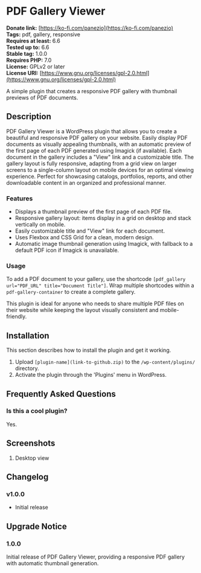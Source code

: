 # PDF Gallery Viewer

**Donate link:** [https://ko-fi.com/panezio](https://ko-fi.com/panezio)  
**Tags:** pdf, gallery, responsive  
**Requires at least:** 6.6  
**Tested up to:** 6.6  
**Stable tag:** 1.0.0  
**Requires PHP:** 7.0  
**License:** GPLv2 or later  
**License URI:** [https://www.gnu.org/licenses/gpl-2.0.html](https://www.gnu.org/licenses/gpl-2.0.html)  

A simple plugin that creates a responsive PDF gallery with thumbnail previews of PDF documents.

## Description

PDF Gallery Viewer is a WordPress plugin that allows you to create a beautiful and responsive PDF gallery on your website. Easily display PDF documents as visually appealing thumbnails, with an automatic preview of the first page of each PDF generated using Imagick (if available). Each document in the gallery includes a "View" link and a customizable title. The gallery layout is fully responsive, adapting from a grid view on larger screens to a single-column layout on mobile devices for an optimal viewing experience. Perfect for showcasing catalogs, portfolios, reports, and other downloadable content in an organized and professional manner.

### Features
- Displays a thumbnail preview of the first page of each PDF file.
- Responsive gallery layout: items display in a grid on desktop and stack vertically on mobile.
- Easily customizable title and "View" link for each document.
- Uses Flexbox and CSS Grid for a clean, modern design.
- Automatic image thumbnail generation using Imagick, with fallback to a default PDF icon if Imagick is unavailable.

### Usage
To add a PDF document to your gallery, use the shortcode `[pdf_gallery url="PDF_URL" title="Document Title"]`. Wrap multiple shortcodes within a `pdf-gallery-container` to create a complete gallery.

This plugin is ideal for anyone who needs to share multiple PDF files on their website while keeping the layout visually consistent and mobile-friendly.

## Installation

This section describes how to install the plugin and get it working.

1. Upload `[plugin-name](link-to-github.zip)` to the `/wp-content/plugins/` directory.
2. Activate the plugin through the 'Plugins' menu in WordPress.

## Frequently Asked Questions

### Is this a cool plugin?

Yes.

## Screenshots

1. Desktop view


## Changelog

### v1.0.0
* Initial release

## Upgrade Notice

### 1.0.0
Initial release of PDF Gallery Viewer, providing a responsive PDF gallery with automatic thumbnail generation.
